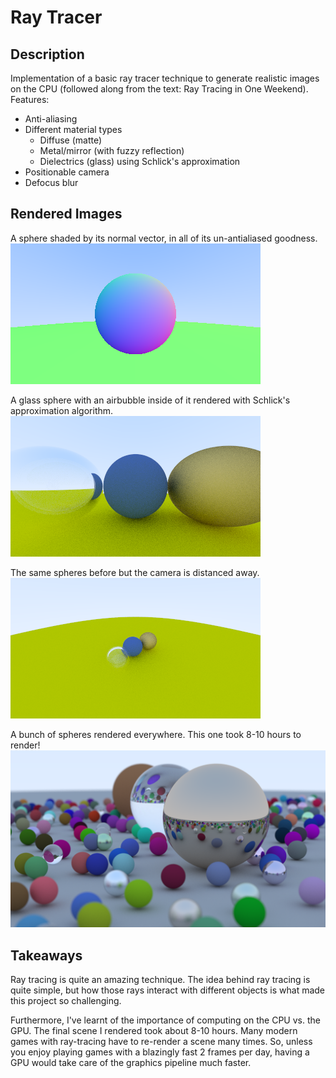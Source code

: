 # Ray Tracer

## Description
Implementation of a basic ray tracer technique to generate realistic images on the CPU (followed along from the text: Ray Tracing in One Weekend).
Features:
   - Anti-aliasing
   - Different material types
     - Diffuse (matte)
     - Metal/mirror (with fuzzy reflection)
     - Dielectrics (glass) using Schlick's approximation
   - Positionable camera
   - Defocus blur

## Rendered Images
A sphere shaded by its normal vector, in all of its un-antialiased goodness.
![first sphere](https://github.com/tbbui-732/raytracer/blob/main/images_png/sphere-background.png)

A glass sphere with an airbubble inside of it rendered with Schlick's approximation algorithm.
![glass sphere with schlick approximation](https://github.com/tbbui-732/raytracer/blob/main/images_png/schlick-spheres.png)

The same spheres before but the camera is distanced away.
![positionable camera](https://github.com/tbbui-732/raytracer/blob/main/images_png/far-spheres.png)

A bunch of spheres rendered everywhere. This one took 8-10 hours to render!
![final scene](https://github.com/tbbui-732/raytracer/blob/main/images_png/final-scene.png)

## Takeaways
Ray tracing is quite an amazing technique. The idea behind ray tracing is quite simple, but how those rays interact with 
different objects is what made this project so challenging. 

Furthermore, I've learnt of the importance of computing on the CPU vs. the GPU. The final scene I rendered took about 8-10 hours.
Many modern games with ray-tracing have to re-render a scene many times. So, unless you enjoy playing games with a blazingly fast 2 frames per day,
having a GPU would take care of the graphics pipeline much faster.
